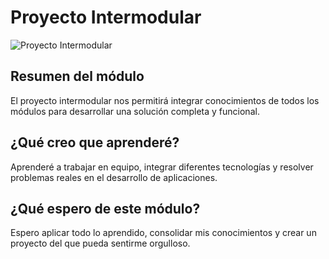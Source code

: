 # Proyecto Intermodular

![Proyecto Intermodular](https://via.placeholder.com/800x100?text=Proyecto+Intermodular)

## Resumen del módulo
El proyecto intermodular nos permitirá integrar conocimientos de todos los módulos para desarrollar una solución completa y funcional.

## ¿Qué creo que aprenderé?
Aprenderé a trabajar en equipo, integrar diferentes tecnologías y resolver problemas reales en el desarrollo de aplicaciones.

## ¿Qué espero de este módulo?
Espero aplicar todo lo aprendido, consolidar mis conocimientos y crear un proyecto del que pueda sentirme orgulloso.
